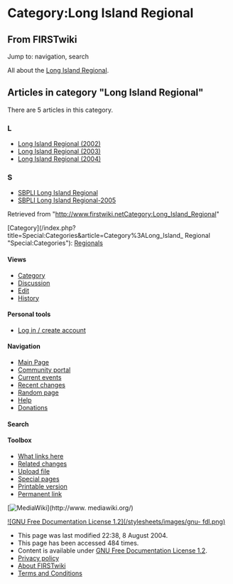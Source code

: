 # Category:Long Island Regional

## From FIRSTwiki

Jump to: navigation, search

All about the [Long Island Regional](Long_Island_Regional "Long
Island Regional").

## Articles in category "Long Island Regional"

There are 5 articles in this category.

### L

- [Long Island Regional (2002)](Long_Island_Regional_%282002%29 "Long Island Regional \(2002\)")
- [Long Island Regional (2003)](Long_Island_Regional_%282003%29 "Long Island Regional \(2003\)")
- [Long Island Regional (2004)](Long_Island_Regional_%282004%29 "Long Island Regional \(2004\)")

### S

- [SBPLI Long Island Regional](SBPLI_Long_Island_Regional "SBPLI Long Island Regional")
- [SBPLI Long Island Regional-2005](SBPLI_Long_Island_Regional-2005 "SBPLI Long Island Regional-2005")

Retrieved from "<http://www.firstwiki.netCategory:Long_Island_Regional>"

[Category](/index.php?title=Special:Categories&article=Category%3ALong_Island_
Regional "Special:Categories"): [Regionals](Category:Regionals "Category:Regionals")

#### Views

- [Category](Category:Long_Island_Regional)
- [Discussion](/index.php?title=Category_talk:Long_Island_Regional&action=edit)
- [Edit](/index.php?title=Category:Long_Island_Regional&action=edit)
- [History](/index.php?title=Category:Long_Island_Regional&action=history)

#### Personal tools

- [Log in / create account](/index.php?title=Special:Userlogin&returnto=Category:Long_Island_Regional)

[](Main_Page "Main Page")

#### Navigation

- [Main Page](Main_Page)
- [Community portal](FIRSTwiki:Community_portal)
- [Current events](Current_events)
- [Recent changes](Special:Recentchanges)
- [Random page](Special:Random)
- [Help](Help:Contents)
- [Donations](FIRSTwiki:Site_support)

#### Search

#### Toolbox

- [What links here](Special:Whatlinkshere/Category:Long_Island_Regional)
- [Related changes](Special:Recentchangeslinked/Category:Long_Island_Regional)
- [Upload file](Special:Upload)
- [Special pages](Special:Specialpages)
- [Printable version](/index.php?title=Category:Long_Island_Regional&printable=yes)
- [Permanent link](/index.php?title=Category:Long_Island_Regional&oldid=39798)

[![MediaWiki](/skins/common/images/poweredby_mediawiki_88x31.png)](http://www.
mediawiki.org/)

[![GNU Free Documentation License 1.2](/stylesheets/images/gnu-
fdl.png)](http://www.gnu.org/copyleft/fdl.html)

- This page was last modified 22:38, 8 August 2004.
- This page has been accessed 484 times.
- Content is available under [GNU Free Documentation License 1.2](http://www.gnu.org/copyleft/fdl.html "http://www.gnu.org/copyleft/fdl.html").
- [Privacy policy](FIRSTwiki:Privacy_policy "FIRSTwiki:Privacy policy")
- [About FIRSTwiki](FIRSTwiki:About "FIRSTwiki:About")
- [Terms and Conditions](FIRSTwiki:Terms_and_conditions "FIRSTwiki:Terms and conditions")

